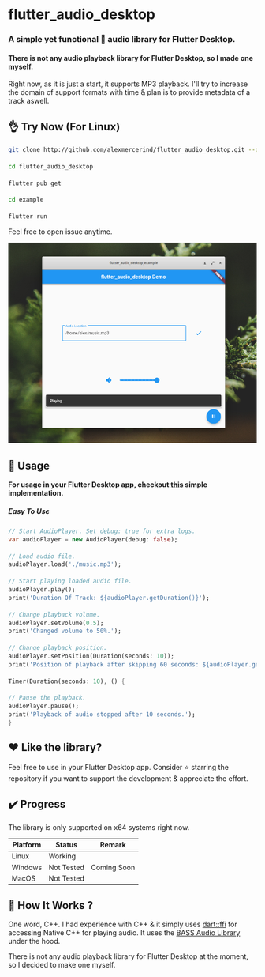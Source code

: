 # flutter_audio_desktop

### A simple yet functional 🎵️ audio library for Flutter Desktop.
#### There is not any audio playback library for Flutter Desktop, so I made one myself.

Right now, as it is just a start, it supports MP3 playback. I'll try to increase the domain of support formats with time & plan is to provide metadata of a track aswell.


## :ok_hand: Try Now (For Linux)


```bash
git clone http://github.com/alexmercerind/flutter_audio_desktop.git --depth=1

cd flutter_audio_desktop

flutter pub get

cd example

flutter run
```

Feel free to open issue anytime.


![screenshot](./screenshot.png)


## :triangular_ruler: Usage

**For usage in your Flutter Desktop app, checkout [this](.example/lib/main.dart) simple implementation.**

##### Easy To Use

```dart
// Start AudioPlayer. Set debug: true for extra logs.
var audioPlayer = new AudioPlayer(debug: false);

// Load audio file.
audioPlayer.load('./music.mp3');

// Start playing loaded audio file.
audioPlayer.play();
print('Duration Of Track: ${audioPlayer.getDuration()}');

// Change playback volume.
audioPlayer.setVolume(0.5);
print('Changed volume to 50%.');

// Change playback position.
audioPlayer.setPosition(Duration(seconds: 10));
print('Position of playback after skipping 60 seconds: ${audioPlayer.getPosition()}');

Timer(Duration(seconds: 10), () {

// Pause the playback.
audioPlayer.pause();
print('Playback of audio stopped after 10 seconds.');
}
```


## :heart: Like the library?

Feel free to use in your Flutter Desktop app. Consider :star: starring the repository if you want to support the development & appreciate the effort.


## :heavy_check_mark: Progress

The library is only supported on x64 systems right now.

|Platform|Status    |Remark     |
|--------|----------|-----------|
|Linux   |Working   |           |
|Windows |Not Tested|Coming Soon|
|MacOS   |Not Tested|           |

## :wrench: How It Works ?

One word, C++. I had experience with C++ & it simply uses [dart::ffi](https://dart.dev/guides/libraries/c-interop) for accessing Native C++ for playing audio. It uses the [BASS Audio Library](http://www.un4seen.com) under the hood. 

There is not any audio playback library for Flutter Desktop at the moment, so I decided to make one myself.
